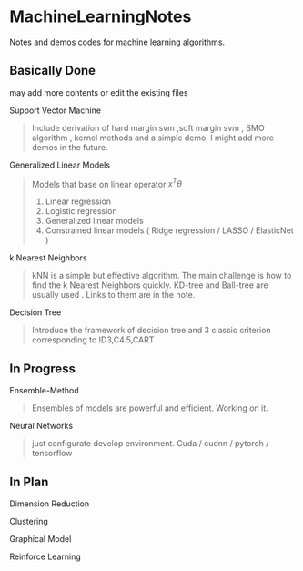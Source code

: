 # MachineLearningNotes

Notes and demos codes for machine learning algorithms.

## Basically Done

may add more contents or edit the existing files

Support Vector Machine
> Include derivation of hard margin svm ,soft margin svm , SMO algorithm , kernel methods and a simple demo. I might add more demos in the future.

Generalized Linear Models
> Models that base on linear operator $x^T \theta$
> 1. Linear regression
> 2. Logistic regression
> 3. Generalized linear models
> 4. Constrained linear models ( Ridge regression / LASSO / ElasticNet )

k Nearest Neighbors
> kNN is a simple but effective algorithm. The main challenge is how to find the k Nearest Neighbors quickly. KD-tree and Ball-tree are usually used . Links to them are in the note.

Decision Tree
> Introduce the framework of decision tree and 3 classic criterion corresponding to ID3,C4.5,CART

## In Progress

Ensemble-Method
> Ensembles of models are powerful and efficient. Working on it.

Neural Networks
> just configurate develop environment. Cuda / cudnn / pytorch / tensorflow

## In Plan

Dimension Reduction

Clustering

Graphical Model

Reinforce Learning